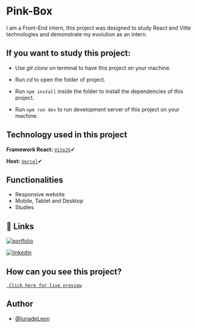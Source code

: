 # Pink-Box

I am a Front-End intern, this project was designed to study React and Vitte technologies and demonstrate my evolution as an intern.

## If you want to study this project:

-   Use _git clone_ on terminal to have this project on your machine.

-   Run _cd_ to open the folder of project.

-   Run `npm install` inside the folder to install the dependencies of this project.

-   Run `npm run dev` to run development server of this project on your machine.

## Technology used in this project

**Framework React:** [ `ViteJS`](https://vitejs.dev/)✔

**Host:** [ `Vercel`](https://vercel.com//)✔

## Functionalities

-   Responsive website
-   Mobile, Tablet and Desktop
-   Studies

## 🔗 Links

[![portfolio](https://img.shields.io/badge/my_portfolio-000?style=for-the-badge&logo=ko-fi&logoColor=white)](https://my-portfolio-git-main-iuna-de-leons-projects.vercel.app/)

[![linkedin](https://img.shields.io/badge/linkedin-0A66C2?style=for-the-badge&logo=linkedin&logoColor=white)](https://www.linkedin.com/in/iuna-de-leon-8519b2221/)

## How can you see this project?

[ ` Click here for live preview`](https://pinkbox-six.vercel.app/)

## Author

-   [@IunadeLeon](https://github.com/Iunaa)
